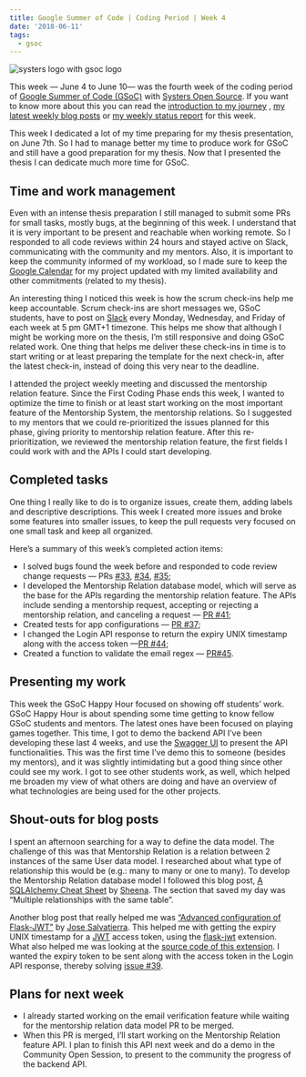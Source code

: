 ```yaml
---
title: Google Summer of Code | Coding Period | Week 4
date: '2018-06-11'
tags:
  - gsoc
---
```


![systers logo with gsoc logo](/images/gsoc-week-4-cover.png)

This week — June 4 to June 10— was the fourth week of the coding period of [Google Summer of Code (GSoC)](https://summerofcode.withgoogle.com/) with [Systers Open Source](https://github.com/systers). If you want to know more about this you can read the [introduction to my journey](https://medium.com/isabel-costa-gsoc/intro-to-google-summer-of-code-with-systers-open-source-dbdaa92bd189) , [my latest weekly blog posts](https://medium.com/isabel-costa-gsoc) or [my weekly status report](https://github.com/systers/mentorship-backend/wiki/GSoC-2018-Isabel-Costa#weekly-status-report-for-week-4) for this week.

This week I dedicated a lot of my time preparing for my thesis presentation, on June 7th. So I had to manage better my time to produce work for GSoC and still have a good preparation for my thesis. Now that I presented the thesis I can dedicate much more time for GSoC.

## Time and work management

Even with an intense thesis preparation I still managed to submit some PRs for small tasks, mostly bugs, at the beginning of this week. I understand that it is very important to be present and reachable when working remote. So I responded to all code reviews within 24 hours and stayed active on Slack, communicating with the community and my mentors. Also, it is important to keep the community informed of my workload, so I made sure to keep the [Google Calendar](https://calendar.google.com/) for my project updated with my limited availability and other commitments (related to my thesis).

An interesting thing I noticed this week is how the scrum check-ins help me keep accountable. Scrum check-ins are short messages we, GSoC students, have to post on [Slack](https://slack.com/) every Monday, Wednesday, and Friday of each week at 5 pm GMT+1 timezone. This helps me show that although I might be working more on the thesis, I’m still responsive and doing GSoC related work. One thing that helps me deliver these check-ins in time is to start writing or at least preparing the template for the next check-in, after the latest check-in, instead of doing this very near to the deadline.

I attended the project weekly meeting and discussed the mentorship relation feature. Since the First Coding Phase ends this week, I wanted to optimize the time to finish or at least start working on the most important feature of the Mentorship System, the mentorship relations. So I suggested to my mentors that we could re-prioritized the issues planned for this phase, giving priority to mentorship relation feature. After this re-prioritization, we reviewed the mentorship relation feature, the first fields I could work with and the APIs I could start developing.

## Completed tasks

One thing I really like to do is to organize issues, create them, adding labels and descriptive descriptions. This week I created more issues and broke some features into smaller issues, to keep the pull requests very focused on one small task and keep all organized.

Here’s a summary of this week’s completed action items:

- I solved bugs found the week before and responded to code review change requests — PRs [#33](https://github.com/systers/mentorship-backend/pull/33), [#34](https://github.com/systers/mentorship-backend/pull/34), [#35](https://github.com/systers/mentorship-backend/pull/35);
- I developed the Mentorship Relation database model, which will serve as the base for the APIs regarding the mentorship relation feature. The APIs include sending a mentorship request, accepting or rejecting a mentorship relation, and canceling a request — [PR #41](https://github.com/systers/mentorship-backend/pull/41);
- Created tests for app configurations — [PR #37](https://github.com/systers/mentorship-backend/issues/37);
- I changed the Login API response to return the expiry UNIX timestamp along with the access token —[PR #44](https://github.com/systers/mentorship-backend/pull/44);
- Created a function to validate the email regex — [PR#45](https://github.com/systers/mentorship-backend/pull/45).

## Presenting my work

This week the GSoC Happy Hour focused on showing off students’ work. GSoC Happy Hour is about spending some time getting to know fellow GSoC students and mentors. The latest ones have been focused on playing games together. This time, I got to demo the backend API I’ve been developing these last 4 weeks, and use the [Swagger UI](https://swagger.io/tools/swagger-ui/) to present the API functionalities. This was the first time I’ve demo this to someone (besides my mentors), and it was slightly intimidating but a good thing since other could see my work. I got to see other students work, as well, which helped me broaden my view of what others are doing and have an overview of what technologies are being used for the other projects.

## Shout-outs for blog posts

I spent an afternoon searching for a way to define the data model. The challenge of this was that Mentorship Relation is a relation between 2 instances of the same User data model. I researched about what type of relationship this would be (e.g.: many to many or one to many). To develop the Mentorship Relation database model I followed this blog post, [A SQLAlchemy Cheat Sheet](https://www.codementor.io/sheena/understanding-sqlalchemy-cheat-sheet-du107lawl) by [Sheena](https://www.codementor.io/sheena). The section that saved my day was “Multiple relationships with the same table”.

Another blog post that really helped me was [“Advanced configuration of Flask-JWT”](http://blog.tecladocode.com/learn-python-advanced-configuration-of-flask-jwt/) by [Jose Salvatierra](https://twitter.com/tecladocode). This helped me with getting the expiry UNIX timestamp for a [JWT](https://jwt.io/) access token, using the [flask-jwt](https://pythonhosted.org/Flask-JWT/) extension. What also helped me was looking at the [source code of this extension](https://github.com/mattupstate/flask-jwt/blob/master/flask_jwt/__init__.py). I wanted the expiry token to be sent along with the access token in the Login API response, thereby solving [issue #39](https://github.com/systers/mentorship-backend/issues/39).

## Plans for next week

- I already started working on the email verification feature while waiting for the mentorship relation data model PR to be merged.
- When this PR is merged, I’ll start working on the Mentorship Relation feature API. I plan to finish this API next week and do a demo in the Community Open Session, to present to the community the progress of the backend API.
